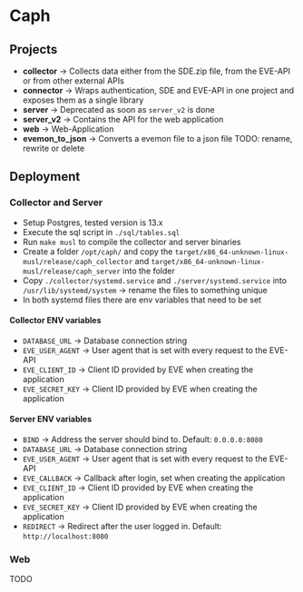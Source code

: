 # Caph

## Projects

- **collector** -> Collects data either from the SDE.zip file, from the EVE-API or from other external APIs
- **connector** -> Wraps authentication, SDE and EVE-API in one project and exposes them as a single library
- **server** -> Deprecated as soon as `server_v2` is done
- **server_v2** -> Contains the API for the web application
- **web** -> Web-Application
- **evemon_to_json** -> Converts a evemon file to a json file TODO: rename, rewrite or delete

## Deployment

### Collector and Server

- Setup Postgres, tested version is 13.x
- Execute the sql script in `./sql/tables.sql`
- Run `make musl` to compile the collector and server binaries
- Create a folder `/opt/caph/` and copy the `target/x86_64-unknown-linux-musl/release/caph_collector` and `target/x86_64-unknown-linux-musl/release/caph_server` into the folder
- Copy `./collector/systemd.service` and `./server/systemd.service` into `/usr/lib/systemd/system` -> rename the files to something unique
- In both systemd files there are env variables that need to be set

#### Collector ENV variables

* `DATABASE_URL` -> Database connection string
* `EVE_USER_AGENT` -> User agent that is set with every request to the EVE-API
* `EVE_CLIENT_ID` -> Client ID provided by EVE when creating the application
* `EVE_SECRET_KEY` -> Client ID provided by EVE when creating the application

#### Server ENV variables

* `BIND`           -> Address the server should bind to.
                      Default: `0.0.0.0:8080`
* `DATABASE_URL`   -> Database connection string
* `EVE_USER_AGENT` -> User agent that is set with every request to the EVE-API
* `EVE_CALLBACK`   -> Callback after login, set when creating the application
* `EVE_CLIENT_ID`  -> Client ID provided by EVE when creating the application
* `EVE_SECRET_KEY` -> Client ID provided by EVE when creating the application
* `REDIRECT`       -> Redirect after the user logged in.
                      Default: `http://localhost:8080`

### Web

TODO
